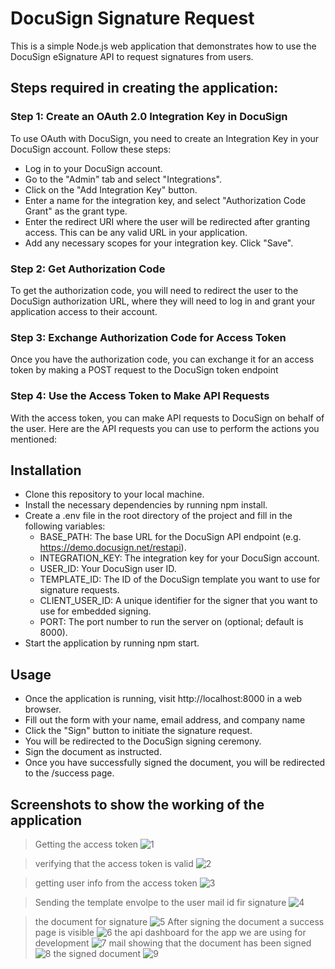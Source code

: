 # DocuSign Signature Request
This is a simple Node.js web application that demonstrates how to use the DocuSign eSignature API to request signatures from users.


## Steps required in creating the application: 

### Step 1: Create an OAuth 2.0 Integration Key in DocuSign
To use OAuth with DocuSign, you need to create an Integration Key in your DocuSign account. Follow these steps:

* Log in to your DocuSign account.
* Go to the "Admin" tab and select "Integrations".
* Click on the "Add Integration Key" button.
* Enter a name for the integration key, and select "Authorization Code Grant" as the grant type.
* Enter the redirect URI where the user will be redirected after granting access. This can be any valid URL in your application.
* Add any necessary scopes for your integration key.
Click "Save".

### Step 2: Get Authorization Code
To get the authorization code, you will need to redirect the user to the DocuSign authorization URL, where they will need to log in and grant your application access to their account.

### Step 3: Exchange Authorization Code for Access Token
Once you have the authorization code, you can exchange it for an access token by making a POST request to the DocuSign token endpoint

### Step 4: Use the Access Token to Make API Requests
With the access token, you can make API requests to DocuSign on behalf of the user. Here are the API requests you can use to perform the actions you mentioned:


## Installation
* Clone this repository to your local machine.
* Install the necessary dependencies by running npm install.
* Create a .env file in the root directory of the project and fill in the following variables:
  * BASE_PATH: The base URL for the DocuSign API endpoint (e.g. https://demo.docusign.net/restapi).
  * INTEGRATION_KEY: The integration key for your DocuSign account.
  * USER_ID: Your DocuSign user ID.
  * TEMPLATE_ID: The ID of the DocuSign template you want to use for signature requests.
  * CLIENT_USER_ID: A unique identifier for the signer that you want to use for embedded signing.
  * PORT: The port number to run the server on (optional; default is 8000).
* Start the application by running npm start.
## Usage
* Once the application is running, visit http://localhost:8000 in a web browser.
* Fill out the form with your name, email address, and company name
* Click the "Sign" button to initiate the signature request.
* You will be redirected to the DocuSign signing ceremony.
* Sign the document as instructed.
* Once you have successfully signed the document, you will be redirected to the /success page.


## Screenshots to show the working of the application

> Getting the access token
![1](images/1.png)

> verifying that the access token is valid
![2](images/2.png)

> getting user info from the access token
![3](images/3.png)

> Sending the template envolpe to the user mail id fir signature
![4](images/4.png)

> the document for signature
![5](images/5.png)
>After signing the document a success page is visible 
![6](images/6.png)
> the api dashboard for the app we are using for development
![7](images/7.png)
>mail showing that the document has been signed
![8](images/8.png)
> the signed document
![9](images/9.png)